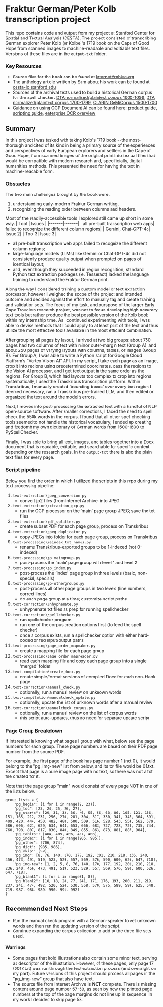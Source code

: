 # Fraktur German/Peter Kolb transcription project

This repo contains code and output from my project at Stanford Center for Spatial and Textual Analysis (CESTA). The project consisted of transcribing German explorer Peter Kolb (or Kolbe)'s 1719 book on the Cape of Good Hope from scanned images to machine-readable and editiable text files. Versions of these files are in the `output-txt` folder. 

### Key Resources

* Source files for the book can be found at [InternetArchive.org](https://archive.org/details/bub_gb_MbxYAAAAcAAJ)
* The anthology article written by Sam about his work can be found at [cesta-io.stanford.edu](https://cesta-io.stanford.edu/anthology/2024-research-anthology/early-cape-travelers/)
* Sources of the archival texts used to build a historical German corpus for the spell checker: [DTA normalized/plaintext corpus 1600-1699](https://www.deutschestextarchiv.de/download#:~:text=b9a03d116c244c2da30ccc0937cc9c87-,normalized,-package), [DTA normalized/plaintext corpus 1700-1799](https://www.deutschestextarchiv.de/download#:~:text=b9a03d116c244c2da30ccc0937cc9c87-,normalized,-package), [CLARIN GeMiCorpus 1500-1700](https://llds.ling-phil.ox.ac.uk/llds/xmlui/handle/20.500.14106/2562)
* Guidance on using GCP Document AI can be found here: [product guide](), [scripting guide](https://github.com/GoogleCloudPlatform/python-docs-samples/tree/main/documentai/snippets), [enterprise OCR overview](https://cloud.google.com/document-ai/docs/enterprise-document-ocr)

## Summary

In this project I was tasked with taking Kolb's 1719 book --the most-thorough and cited of its kind in being a primary source of the experiences and perspectives of early European explorers and settlers in the Cape of Good Hope, from scanned images of the original print into textual files that would be compatible with modern research and, specificially, digital humanities methods. This presented the need for having the text in machine-readable form.

### Obstacles 
The two main challenges brought by the book were: 
1. understanding early-modern Fraktur German writing,
2. recognizing the reading order between columns and headers.

Most of the readily-accessible tools I explored still came up short in some way. 
| Tool  | Issues |
|-------|-------|
| all pre-built transcription web apps| failed to recognize the different column regions|
| Gemini, Chat-GPT-4o| Issue 2|
| Tool 3| Issue 3|

* all pre-built transcription web apps failed to recognize the different column regions;
* large-language models (LLMs) like Gemini or Chat-GPT-4o did not consistently produce quality output when prompted on pages of identical layout;
* and, even though they succeeded in region recognition, standard Python text extraction packages (ie. Tesseract)  lacked the language training to understand the Fraktur German print.

Along the way I considered training a custom model or text extraction porcessor, however I weighed the scope of the project and intended outcome and decided against the effort to manually tag and create training and validation sets. The focus of my task, and purspose of the larger Early Cape Travelers research project, was not to focus developing high accurary text tools but rather produce the best possible version of the Kolb book within my internship time. As I continued experimenting with tools, I was able to devise methods that I could apply to at least part of the text and thus utilize the most effective tools available in the most efficient combination.

After grouping all pages by layout, I arrived at two big groups: about 750 pages had two columns of text with minor outer-margin text (Group A), and about 250 pages of varying layouts with columns, tables, or images (Group B). For Group A, I was able to write a Python script for Google Cloud Platform’s “Vertex Vision AI” API. In my script, I take each page as an image, crop it into regions using predetermined coordinates, pass the regions to the Vision AI processor, and I get text output in the same order as the regions. For Group B, which had layouts too complex to crop into regions systematically, I used the Transkribus transcription platform. Within Transkribus, I manually created ‘bounding boxes’ over every text region I deemed necessary, ran a Transkribus pre-trained LLM, and then edited or organized the text around the model’s errors. 

Next, I moved into post-processing the extracted text with a handful of NLP open-source software. After smaller corrections, I faced the need to spell check the 550k words in the corpus. I found that all other spell checking tools seemed to not handle the historical vocabulary, I ended up creating and feedomh my own dictionary of German words from 1500-1800 to PySpellChecker. 

Finally, I was able to bring all text, images, and tables together into a Docx document that is readable, editable, and searchable for specific content depending on the research goals. In the `output-txt` there is also the plain text files for every page.

### Script pipeline

Below you find the order in which I utilized the scripts in this repo during my text processing pipeline:

1. `text-extraction\jpeg_conversion.py`
   * convert jp2 files (from Internet Archive) into JPEG
2. `text-extraction\extraction_gcp.py`
   * run the GCP processor on the ‘main’ page group JPEG; save the txt files
3. `text-extraction\pdf_splitter.py`
   * create subset PDF for each page group, process on Transkribus
5. `text-extraction\jpeg_duplicator.py`
   * copy JPEGs into folder for each page group, process on Transkribus
7. `text-processing\reindex_txt_names.py`
   * rename Transkribus-exported groups to be 1-indexed (not 0-indexed)
9. `text-processing\pp_maingroup.py`
   * post-process the ‘main’ page group with level 1 and level 2
11. `text-processing\pp_index.py`
    * post-process the ‘index’ page group in three levels (basic, non-special, specials)
13. `text-processing\pp-othergroups.py`
    * post-process all other page groups in two levels (line numbers, correct lines)
    * do each page group at a time; customize script paths
15. `text-correction\unhyphenate.py`
    * unhyphenate txt files as prep for running spellchecker
17. `text-correction\spellchecker.py`
    * run spellchecker program
    * run one of the corpus creation options first (to feed the spell checker)
    * once a corpus exists, run a spellchecker option with either hard-coded or fed input/output paths
19. `text-processing\page_order_mapmaker.py`
    * create a mapping file for each page group
21. `text-processing\page_order_mapreader.py`
    * read each mapping file and copy each page group into a single ‘merged’ folder
23. `text-compilation\create_docx.py`
    * create simple/format versions of compiled Docx for each non-blank page
25. `text-correction\manual_check.py`
    * optionally, run a manual review on unknown words
27. `text-compilation\manualcheck_update.py`
    * optionally, update the list of unknown words after a manual review
29. `text-correction\manualcheck_corpus.py`
    * optionally, run a manual review on the list of corpus words
    * this script auto-updates, thus no need for separate update script
   

### Page Group Breakdown
If interested in knowing what pages I group with what, below see the page numbers for each group. These page numbers are based on their PDF page number from the source PDF.

For example, the first page of the book has page number 1 (not 0), it would belong to the "pg_img-new" list from below, and its txt file would be 01.txt. Except that page is a pure image page with no text, so there was not a txt file created for it. 

Note that the page group "main" would consist of every page NOT in one of the lists below. 
~~~
group_lists = {
    "pg_begin": [i for i in range(9, 23)],
    "pg_toc": [23, 24, 25, 26, 27],
    "pg_starts": [29, 31, 32, 36, 46, 55, 56, 68, 86, 105, 121, 136, 151, 165, 212, 231, 256, 270, 281, 304, 317, 330, 341, 347, 364, 391, 409, 420, 444, 450, 482, 488, 500, 509, 516, 528, 543, 554, 562, 579, 586, 606, 621, 629, 634, 644, 653, 666, 683, 727, 728, 729, 735, 744, 760, 798, 807, 817, 830, 840, 849, 855, 863, 873, 881, 887, 904],
    "pg_tables": [404, 405, 406, 407, 408],
    "pg_index": [i for i in range(905, 985)],
    "pg_other": [706, 874],
    "pg_dict": [985, 986],
    "pg_skip": [58],
    "pg_img": [8, 76, 140, 170, 177, 192, 201, 210, 218, 236, 240, 456, 473, 491, 519, 523, 529, 557, 569, 576, 590, 600, 626, 647, 718],
    "pg_img-new": [1, 2, 5, 8, 76, 140, 170, 177, 192, 201, 210, 218, 236, 240, 456, 473, 491, 519, 523, 529, 557, 569, 576, 590, 600, 626, 647, 718],
    "pg_blank1": [i for i in range(1, 8)],
    "pg_blank2": [10, 18, 28, 77, 141, 171, 176, 193, 200, 211, 219, 237, 241, 474, 492, 520, 524, 530, 558, 570, 575, 589, 599, 625, 648, 719, 987, 988, 989, 990, 991, 992]
}
~~~

## Recommended Next Steps
* Run the manual check program with a German-speaker to vet unknown words and then run the updating version of the script.
* Continue expanding the corpus collection to add to the three file sets used.

#### Warnings
* Some pages that hold illustrations also contain some minor text, serving as descriptor of the illustration. However, of these pages, only page 17 (0017.txt) was run through the text extraction process (and oversight on my part). Future versions of this project should process all pages in the "pg_img-new" group that also have text.
* The source file from Internet Archive is **NOT** complete. There is missing content around page number 57-59, as seen by how the printed page numbers at the top of the page margins do not line up in sequence. In my work I decided to skip page 58.
